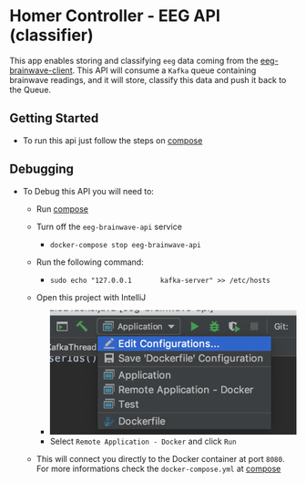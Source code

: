 # Homer Controller - EEG API (classifier)

This app enables storing and classifying `eeg` data coming from the [eeg-brainwave-client](https://github.com/HomeIoTController/eeg-brainwave-client). This API will consume a `Kafka` queue containing brainwave readings, and it will store, classify this data and push it back to the Queue.

## Getting Started

* To run this api just follow the steps on [compose](https://github.com/HomeIoTController/compose)

## Debugging

* To Debug this API you will need to:
  * Run [compose](https://github.com/HomeIoTController/compose)
  * Turn off the `eeg-brainwave-api` service
    * `docker-compose stop eeg-brainwave-api`
  * Run the following command:
    * `sudo echo "127.0.0.1       kafka-server" >> /etc/hosts`
  * Open this project with IntelliJ
    * ![setup_options](./READMEImages/setup_options.png)
    * Select `Remote Application - Docker` and click `Run`

  * This will connect you directly to the Docker container at port `8080`. For more informations check the `docker-compose.yml` at [compose](https://github.com/HomeIoTController/compose)
